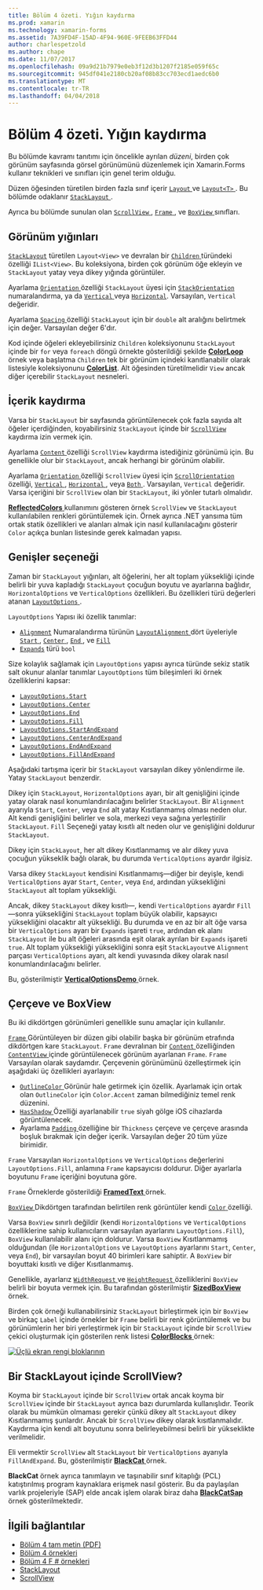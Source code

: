 ```yaml
---
title: Bölüm 4 özeti. Yığın kaydırma
ms.prod: xamarin
ms.technology: xamarin-forms
ms.assetid: 7A39FD4F-15AD-4F94-960E-9FEEB63FFD44
author: charlespetzold
ms.author: chape
ms.date: 11/07/2017
ms.openlocfilehash: 09a9d21b7979e0eb3f12d3b1207f2185e059f65c
ms.sourcegitcommit: 945df041e2180cb20af08b83cc703ecd1aedc6b0
ms.translationtype: MT
ms.contentlocale: tr-TR
ms.lasthandoff: 04/04/2018
---
```

# <a name="summary-of-chapter-4-scrolling-the-stack"></a>Bölüm 4 özeti. Yığın kaydırma

Bu bölümde kavramı tanıtımı için öncelikle ayrılan *düzeni*, birden çok görünüm sayfasında görsel görünümünü düzenlemek için Xamarin.Forms kullanır teknikleri ve sınıfları için genel terim olduğu.

Düzen öğesinden türetilen birden fazla sınıf içerir [ `Layout` ](https://developer.xamarin.com/api/type/Xamarin.Forms.Layout/) ve [ `Layout<T>` ](https://developer.xamarin.com/api/type/Xamarin.Forms.Layout%3CT%3E/). Bu bölümde odaklanır [ `StackLayout` ](https://developer.xamarin.com/api/type/Xamarin.Forms.StackLayout/).

Ayrıca bu bölümde sunulan olan [ `ScrollView` ](https://developer.xamarin.com/api/type/Xamarin.Forms.ScrollView/), [ `Frame` ](https://developer.xamarin.com/api/type/Xamarin.Forms.Frame/), ve [ `BoxView` ](https://developer.xamarin.com/api/type/Xamarin.Forms.BoxView/) sınıfları.

## <a name="stacks-of-views"></a>Görünüm yığınları

[`StackLayout`](https://developer.xamarin.com/api/type/Xamarin.Forms.StackLayout/) türetilen `Layout<View>` ve devralan bir [ `Children` ](https://developer.xamarin.com/api/type/Xamarin.Forms.Layout%3CT%3E/) türündeki özelliği `IList<View>`. Bu koleksiyona, birden çok görünüm öğe ekleyin ve `StackLayout` yatay veya dikey yığında görüntüler.

Ayarlama [ `Orientation` ](https://developer.xamarin.com/api/property/Xamarin.Forms.StackLayout.Orientation/) özelliği `StackLayout` üyesi için [ `StackOrientation` ](https://developer.xamarin.com/api/type/Xamarin.Forms.StackOrientation/) numaralandırma, ya da [ `Vertical` ](https://developer.xamarin.com/api/field/Xamarin.Forms.StackOrientation.Vertical/) veya [ `Horizontal`](https://developer.xamarin.com/api/field/Xamarin.Forms.StackOrientation.Horizontal/). Varsayılan, `Vertical` değeridir.

Ayarlama [ `Spacing` ](https://developer.xamarin.com/api/property/Xamarin.Forms.StackLayout.Spacing/) özelliği `StackLayout` için bir `double` alt aralığını belirtmek için değer. Varsayılan değer 6'dır.

Kod içinde öğeleri ekleyebilirsiniz `Children` koleksiyonunu `StackLayout` içinde bir `for` veya `foreach` döngü örnekte gösterildiği şekilde [ **ColorLoop** ](https://github.com/xamarin/xamarin-forms-book-samples/tree/master/Chapter04/ColorLoop) örnek veya başlatma `Children` tek bir görünüm içindeki kanıtlanabilir olarak listesiyle koleksiyonunu [ **ColorList**](https://github.com/xamarin/xamarin-forms-book-samples/tree/master/Chapter04/ColorList). Alt öğesinden türetilmelidir `View` ancak diğer içerebilir `StackLayout` nesneleri.

## <a name="scrolling-content"></a>İçerik kaydırma

Varsa bir `StackLayout` bir sayfasında görüntülenecek çok fazla sayıda alt öğeler içerdiğinden, koyabilirsiniz `StackLayout` içinde bir [ `ScrollView` ](https://developer.xamarin.com/api/type/Xamarin.Forms.ScrollView/) kaydırma izin vermek için.

Ayarlama [ `Content` ](https://developer.xamarin.com/api/property/Xamarin.Forms.ScrollView.Content/) özelliği `ScrollView` kaydırma istediğiniz görünümü için. Bu genellikle olur bir `StackLayout`, ancak herhangi bir görünüm olabilir.

Ayarlama [ `Orientation` ](https://developer.xamarin.com/api/property/Xamarin.Forms.ScrollView.Orientation/) özelliği `ScrollView` üyesi için [ `ScrollOrientation` ](https://developer.xamarin.com/api/type/Xamarin.Forms.ScrollOrientation/) özelliği, [ `Vertical` ](https://developer.xamarin.com/api/field/Xamarin.Forms.ScrollOrientation.Vertical/), [ `Horizontal` ](https://developer.xamarin.com/api/field/Xamarin.Forms.ScrollOrientation.Horizontal/), veya [ `Both` ](https://developer.xamarin.com/api/field/Xamarin.Forms.ScrollOrientation.Both/). Varsayılan, `Vertical` değeridir. Varsa içeriğini bir `ScrollView` olan bir `StackLayout`, iki yönler tutarlı olmalıdır.

[ **ReflectedColors** ](https://github.com/xamarin/xamarin-forms-book-samples/tree/master/Chapter04/ReflectedColors) kullanımını gösteren örnek `ScrollView` ve `StackLayout` kullanılabilen renkleri görüntülemek için. Örnek ayrıca .NET yansıma tüm ortak statik özellikleri ve alanları almak için nasıl kullanılacağını gösterir `Color` açıkça bunları listesinde gerek kalmadan yapısı.

## <a name="the-expands-option"></a>Genişler seçeneği

Zaman bir `StackLayout` yığınları, alt öğelerini, her alt toplam yüksekliği içinde belirli bir yuva kapladığı `StackLayout` çocuğun boyutu ve ayarlarına bağlıdır, `HorizontalOptions` ve `VerticalOptions` özellikleri. Bu özellikleri türü değerleri atanan [ `LayoutOptions` ](http://developer.xamstage.com/api/type/Xamarin.Forms.LayoutOptions/).

`LayoutOptions` Yapısı iki özellik tanımlar:

- [`Alignment`](https://developer.xamarin.com/api/property/Xamarin.Forms.LayoutOptions.Alignment/) Numaralandırma türünün [ `LayoutAlignment` ](https://developer.xamarin.com/api/type/Xamarin.Forms.LayoutAlignment/) dört üyeleriyle [ `Start` ](https://developer.xamarin.com/api/field/Xamarin.Forms.LayoutAlignment.Start/), [ `Center` ](https://developer.xamarin.com/api/field/Xamarin.Forms.LayoutAlignment.Center/), [ `End` ](https://developer.xamarin.com/api/field/Xamarin.Forms.LayoutAlignment.End/), ve [`Fill`](https://developer.xamarin.com/api/field/Xamarin.Forms.LayoutAlignment.Fill/)
- [`Expands`](https://developer.xamarin.com/api/property/Xamarin.Forms.LayoutOptions.Expands/) türü `bool`

Size kolaylık sağlamak için `LayoutOptions` yapısı ayrıca türünde sekiz statik salt okunur alanlar tanımlar `LayoutOptions` tüm bileşimleri iki örnek özelliklerini kapsar:

- [`LayoutOptions.Start`](https://developer.xamarin.com/api/field/Xamarin.Forms.LayoutOptions.Start/)
- [`LayoutOptions.Center`](https://developer.xamarin.com/api/field/Xamarin.Forms.LayoutOptions.Center/)
- [`LayoutOptions.End`](https://developer.xamarin.com/api/field/Xamarin.Forms.LayoutOptions.End/)
- [`LayoutOptions.Fill`](https://developer.xamarin.com/api/field/Xamarin.Forms.LayoutOptions.Fill/)
- [`LayoutOptions.StartAndExpand`](https://developer.xamarin.com/api/field/Xamarin.Forms.LayoutOptions.StartAndExpand/)
- [`LayoutOptions.CenterAndExpand`](https://developer.xamarin.com/api/field/Xamarin.Forms.LayoutOptions.CenterAndExpand/)
- [`LayoutOptions.EndAndExpand`](https://developer.xamarin.com/api/field/Xamarin.Forms.LayoutOptions.EndAndExpand/)
- [`LayoutOptions.FillAndExpand`](https://developer.xamarin.com/api/field/Xamarin.Forms.LayoutOptions.FillAndExpand/)

Aşağıdaki tartışma içerir bir `StackLayout` varsayılan dikey yönlendirme ile. Yatay `StackLayout` benzerdir.

Dikey için `StackLayout`, `HorizontalOptions` ayarı, bir alt genişliğini içinde yatay olarak nasıl konumlandırılacağını belirler `StackLayout`. Bir `Alignment` ayarıyla `Start`, `Center`, veya `End` alt yatay Kısıtlanmamış olması neden olur. Alt kendi genişliğini belirler ve sola, merkezi veya sağına yerleştirilir `StackLayout`. `Fill` Seçeneği yatay kısıtlı alt neden olur ve genişliğini doldurur `StackLayout`.

Dikey için `StackLayout`, her alt dikey Kısıtlanmamış ve alır dikey yuva çocuğun yükseklik bağlı olarak, bu durumda `VerticalOptions` ayardır ilgisiz.

Varsa dikey `StackLayout` kendisini Kısıtlanmamış&mdash;diğer bir deyişle, kendi `VerticalOptions` ayar `Start`, `Center`, veya `End`, ardından yüksekliğini `StackLayout` alt toplam yüksekliği.

Ancak, dikey `StackLayout` dikey kısıtlı&mdash;, kendi `VerticalOptions` ayardır `Fill` &mdash;sonra yüksekliğini `StackLayout` toplam büyük olabilir, kapsayıcı yüksekliğini olacaktır alt yüksekliği. Bu durumda ve en az bir alt öğe varsa bir `VerticalOptions` ayarı bir `Expands` işareti `true`, ardından ek alanı `StackLayout` ile bu alt öğeleri arasında eşit olarak ayrılan bir `Expands` işareti `true`. Alt toplam yüksekliği yüksekliğini sonra eşit `StackLayout`ve `Alignment` parçası `VerticalOptions` ayarı, alt kendi yuvasında dikey olarak nasıl konumlandırılacağını belirler.

Bu, gösterilmiştir [ **VerticalOptionsDemo** ](https://github.com/xamarin/xamarin-forms-book-samples/tree/master/Chapter04/VerticalOptionsDemo) örnek.

## <a name="frame-and-boxview"></a>Çerçeve ve BoxView

Bu iki dikdörtgen görünümleri genellikle sunu amaçlar için kullanılır.

[ `Frame` ](https://developer.xamarin.com/api/type/Xamarin.Forms.Frame/) Görüntüleyen bir düzen gibi olabilir başka bir görünüm etrafında dikdörtgen kare `StackLayout`. `Frame` devralınan bir [ `Content` ](https://developer.xamarin.com/api/property/Xamarin.Forms.ContentView.Content/) özelliğinden [ `ContentView` ](https://developer.xamarin.com/api/type/Xamarin.Forms.ContentView/) içinde görüntülenecek görünüm ayarlanan `Frame`. `Frame` Varsayılan olarak saydamdır. Çerçevenin görünümünü özelleştirmek için aşağıdaki üç özellikleri ayarlayın:

- [ `OutlineColor` ](https://developer.xamarin.com/api/property/Xamarin.Forms.Frame.OutlineColor/) Görünür hale getirmek için özellik. Ayarlamak için ortak olan `OutlineColor` için `Color.Accent` zaman bilmediğiniz temel renk düzenini.
- [ `HasShadow` ](https://developer.xamarin.com/api/property/Xamarin.Forms.Frame.HasShadow/) Özelliği ayarlanabilir `true` siyah gölge iOS cihazlarda görüntülenecek.
- Ayarlama [ `Padding` ](https://developer.xamarin.com/api/property/Xamarin.Forms.Layout.Padding/) özelliğine bir `Thickness` çerçeve ve çerçeve arasında boşluk bırakmak için değer içerik. Varsayılan değer 20 tüm yüze birimidir.

`Frame` Varsayılan `HorizontalOptions` ve `VerticalOptions` değerlerini `LayoutOptions.Fill`, anlamına `Frame` kapsayıcısı doldurur. Diğer ayarlarla boyutunu `Frame` içeriğini boyutuna göre.

`Frame` Örneklerde gösterildiği [ **FramedText** ](https://github.com/xamarin/xamarin-forms-book-samples/tree/master/Chapter04/FramedText) örnek.

[ `BoxView` ](https://developer.xamarin.com/api/type/Xamarin.Forms.BoxView/) Dikdörtgen tarafından belirtilen renk görüntüler kendi [ `Color` ](https://developer.xamarin.com/api/property/Xamarin.Forms.BoxView.Color/) özelliği.

Varsa `BoxView` sınırlı değildir (kendi `HorizontalOptions` ve `VerticalOptions` özelliklerine sahip kullanıcıların varsayılan ayarlarını `LayoutOptions.Fill`), `BoxView` kullanılabilir alanı için doldurur. Varsa `BoxView` Kısıtlanmamış olduğundan (ile `HorizontalOptions` ve `LayoutOptions` ayarlarını `Start`, `Center`, veya `End`), bir varsayılan boyut 40 birimleri kare sahiptir. A `BoxView` bir boyuttaki kısıtlı ve diğer Kısıtlanmamış.

Genellikle, ayarlarız [ `WidthRequest` ](https://developer.xamarin.com/api/property/Xamarin.Forms.VisualElement.WidthRequest/) ve [ `HeightRequest` ](https://developer.xamarin.com/api/property/Xamarin.Forms.VisualElement.HeightRequest/) özelliklerini `BoxView` belirli bir boyuta vermek için. Bu tarafından gösterilmiştir [ **SizedBoxView** ](https://github.com/xamarin/xamarin-forms-book-samples/tree/master/Chapter04/SizedBoxView) örnek.

Birden çok örneği kullanabilirsiniz `StackLayout` birleştirmek için bir `BoxView` ve birkaç `Label` içinde örnekler bir `Frame` belirli bir renk görüntülemek ve bu görünümlerin her biri yerleştirmek için bir `StackLayout` içinde bir `ScrollView` çekici oluşturmak için gösterilen renk listesi [ **ColorBlocks** ](https://github.com/xamarin/xamarin-forms-book-samples/tree/master/Chapter04/ColorBlocks) örnek:

[![Üçlü ekran rengi bloklarının](images/ch04fg11-small.png "listesi, renkler")](images/ch04fg11-large.png#lightbox "listesi, renkler")

## <a name="a-scrollview-in-a-stacklayout"></a>Bir StackLayout içinde ScrollView?

Koyma bir `StackLayout` içinde bir `ScrollView` ortak ancak koyma bir `ScrollView` içinde bir `StackLayout` ayrıca bazı durumlarda kullanışlıdır. Teorik olarak bu mümkün olmaması gerekir çünkü dikey alt `StackLayout` dikey Kısıtlanmamış şunlardır. Ancak bir `ScrollView` dikey olarak kısıtlanmalıdır. Kaydırma için kendi alt boyutunu sonra belirleyebilmesi belirli bir yükseklikte verilmelidir.

Eli vermektir `ScrollView` alt `StackLayout` bir `VerticalOptions` ayarıyla `FillAndExpand`. Bu, gösterilmiştir [ **BlackCat** ](https://github.com/xamarin/xamarin-forms-book-samples/tree/master/Chapter04/BlackCat) örnek.

**BlackCat** örnek ayrıca tanımlayın ve taşınabilir sınıf kitaplığı (PCL) katıştırılmış program kaynaklara erişmek nasıl gösterir. Bu da paylaşılan varlık projeleriyle (SAP) elde ancak işlem olarak biraz daha [ **BlackCatSap** ](https://github.com/xamarin/xamarin-forms-book-samples/tree/master/Chapter04/BlackCatSap) örnek gösterilmektedir.



## <a name="related-links"></a>İlgili bağlantılar

- [Bölüm 4 tam metin (PDF)](https://download.xamarin.com/developer/xamarin-forms-book/XamarinFormsBook-Ch04-Apr2016.pdf)
- [Bölüm 4 örnekleri](https://github.com/xamarin/xamarin-forms-book-samples/tree/master/Chapter04)
- [Bölüm 4 F # örnekleri](https://github.com/xamarin/xamarin-forms-book-samples/tree/master/Chapter04/FS)
- [StackLayout](~/xamarin-forms/user-interface/layouts/stack-layout.md)
- [ScrollView](~/xamarin-forms/user-interface/layouts/scroll-view.md)
